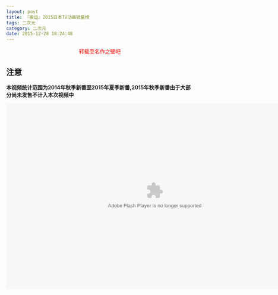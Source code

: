 ```yaml
---
layout: post
title: 『搬运』2015日本TV动画销量榜
tags: 二次元
category: 二次元
date: 2015-12-28 18:24:48
---
```


<center><font color="red">转载至名作之壁吧</font></center>

## 注意

**本视频统计范围为2014年秋季新番至2015年夏季新番,2015年秋季新番由于大部分尚未发售不计入本次视频中**

<embed height="500" width="800" quality="high" allowfullscreen="true" type="application/x-shockwave-flash" src="http://share.acg.tv/flash.swf" flashvars="aid=3448677&page=1" pluginspage="http://www.adobe.com/shockwave/download/download.cgi?P1_Prod_Version=ShockwaveFlash"></embed>